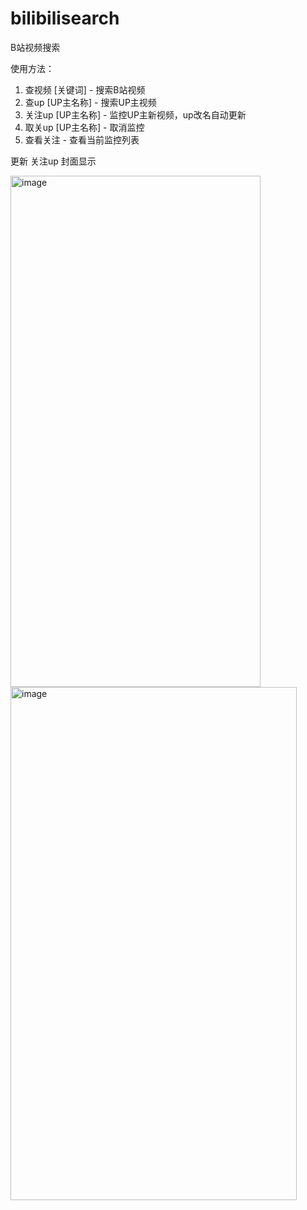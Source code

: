 # bilibilisearch
B站视频搜索

使用方法：
1. 查视频 [关键词] - 搜索B站视频
2. 查up [UP主名称] - 搜索UP主视频
3. 关注up [UP主名称] - 监控UP主新视频，up改名自动更新
4. 取关up [UP主名称] - 取消监控
5. 查看关注 - 查看当前监控列表

更新 关注up 封面显示

<img width="400" height="818" alt="image" src="https://github.com/user-attachments/assets/0c280011-b16a-41fb-ab0b-8eeb9cf401d5" />

<img width="458" height="821" alt="image" src="https://github.com/user-attachments/assets/b19dbf50-f50e-4124-837d-67f2425934fe" />
